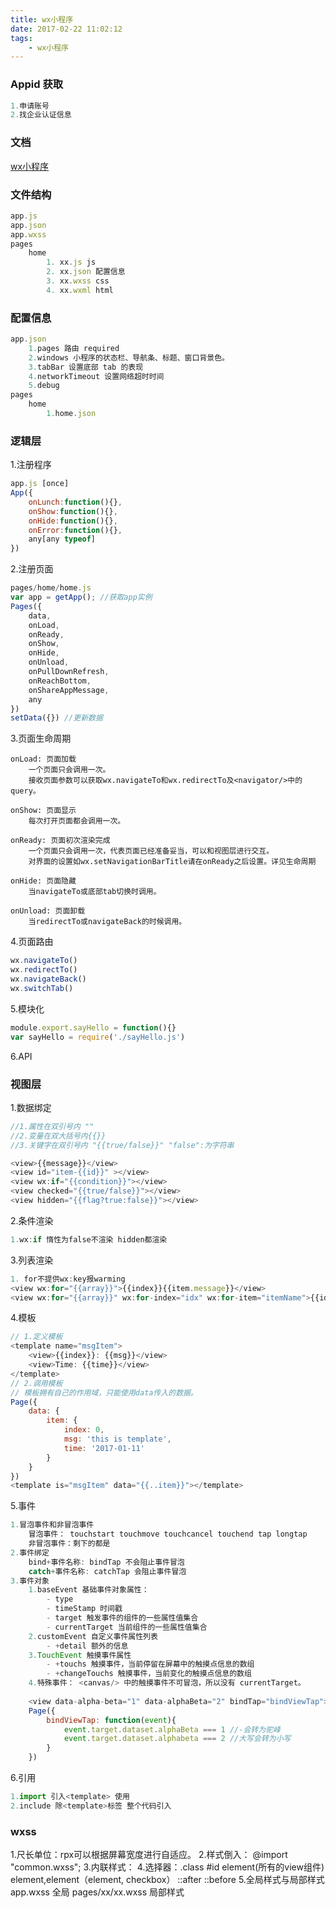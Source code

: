 ```yaml
---
title: wx小程序
date: 2017-02-22 11:02:12
tags:
    - wx小程序
---
```

### Appid 获取
```js
1.申请账号
2.找企业认证信息
```
### 文档
[wx小程序](https://mp.weixin.qq.com/debug/wxadoc/dev/)
### 文件结构
```js
app.js
app.json
app.wxss
pages
    home
        1. xx.js js
        2. xx.json 配置信息
        3. xx.wxss css
        4. xx.wxml html

```
<!-- more -->
### 配置信息
```js
app.json
    1.pages 路由 required
    2.windows 小程序的状态栏、导航条、标题、窗口背景色。
    3.tabBar 设置底部 tab 的表现
    4.networkTimeout 设置网络超时时间
    5.debug
pages
    home
        1.home.json
```

### 逻辑层
1.注册程序
```js
app.js [once]
App({
    onLunch:function(){},
    onShow:function(){},
    onHide:function(){},
    onError:function(){},
    any[any typeof]
})
```

2.注册页面
```js
pages/home/home.js
var app = getApp(); //获取app实例
Pages({
    data,
    onLoad,
    onReady,
    onShow,
    onHide,
    onUnload,
    onPullDownRefresh,
    onReachBottom,
    onShareAppMessage,
    any
})        
setData({}) //更新数据
```
3.页面生命周期
```text
onLoad: 页面加载
    一个页面只会调用一次。
    接收页面参数可以获取wx.navigateTo和wx.redirectTo及<navigator/>中的 query。

onShow: 页面显示
    每次打开页面都会调用一次。
    
onReady: 页面初次渲染完成
    一个页面只会调用一次，代表页面已经准备妥当，可以和视图层进行交互。
    对界面的设置如wx.setNavigationBarTitle请在onReady之后设置。详见生命周期

onHide: 页面隐藏
    当navigateTo或底部tab切换时调用。

onUnload: 页面卸载
    当redirectTo或navigateBack的时候调用。
```
4.页面路由
```js
wx.navigateTo()
wx.redirectTo()
wx.navigateBack()
wx.switchTab()
```
5.模块化
```js
module.export.sayHello = function(){}
var sayHello = require('./sayHello.js')
```
6.API

### 视图层
1.数据绑定
```js
//1.属性在双引号内 ""
//2.变量在双大括号内{{}}
//3.关键字在双引号内 "{{true/false}}" "false":为字符串

<view>{{message}}</view>
<view id="item-{{id}}" ></view>
<view wx:if="{{condition}}"></view>
<view checked="{{true/false}}"></view>
<view hidden="{{flag?true:false}}"></view>

```
2.条件渲染
```js
1.wx:if 惰性为false不渲染 hidden都渲染
```

3.列表渲染
```js
1. for不提供wx:key报warming
<view wx:for="{{array}}">{{index}}{{item.message}}</view>
<view wx:for="{{array}}" wx:for-index="idx" wx:for-item="itemName">{{idx}}:{{itemName.message}}</view>
```
4.模板
```js
// 1.定义模板
<template name="msgItem">
    <view>{{index}}: {{msg}}</view>
    <view>Time: {{time}}</view>
</template>
// 2.调用模板
// 模板拥有自己的作用域，只能使用data传入的数据。
Page({
    data: {
        item: {
            index: 0,
            msg: 'this is template',
            time: '2017-01-11'
        }
    }
})
<template is="msgItem" data="{{..item}}"></template>
```
5.事件
```js
1.冒泡事件和非冒泡事件
    冒泡事件： touchstart touchmove touchcancel touchend tap longtap
    非冒泡事件：剩下的都是
2.事件绑定
    bind+事件名称: bindTap 不会阻止事件冒泡
    catch+事件名称: catchTap 会阻止事件冒泡
3.事件对象
    1.baseEvent 基础事件对象属性：
        - type
        - timeStamp 时间戳
        - target 触发事件的组件的一些属性值集合
        - currentTarget 当前组件的一些属性值集合
    2.customEvent 自定义事件属性列表
        - +detail 额外的信息
    3.TouchEvent 触摸事件属性
        - +touchs 触摸事件，当前停留在屏幕中的触摸点信息的数组
        - +changeTouchs 触摸事件，当前变化的触摸点信息的数组
    4.特殊事件： <canvas/> 中的触摸事件不可冒泡，所以没有 currentTarget。
    
    <view data-alpha-beta="1" data-alphaBeta="2" bindTap="bindViewTap">Dataset test</view>
    Page({
        bindViewTap: function(event){
            event.target.dataset.alphaBeta === 1 //-会转为驼峰
            event.target.dataset.alphabeta === 2 //大写会转为小写
        }
    })
```
6.引用
```js
1.import 引入<template> 使用
2.include 除<template>标签 整个代码引入
```
### wxss
1.尺长单位：rpx可以根据屏幕宽度进行自适应。
2.样式倒入： @import "common.wxss";
3.内联样式： <view style="clolr:{{color}}" class="normal_view"></view>
4.选择器：.class #id element(所有的view组件) element,element（element, checkbox） ::after ::before
5.全局样式与局部样式 app.wxss 全局 pages/xx/xx.wxss 局部样式